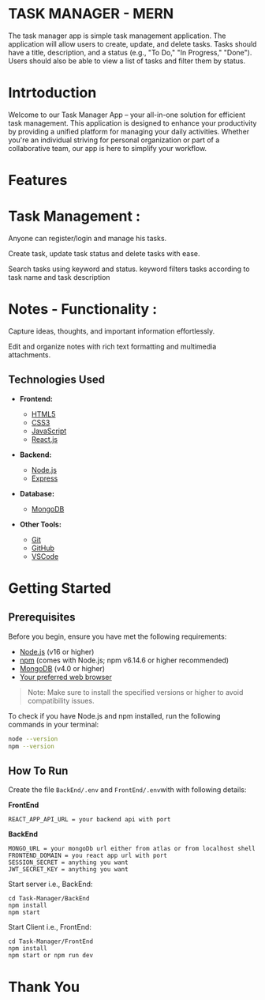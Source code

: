 
# TASK MANAGER - MERN 

 The task manager app is simple task management application. The application will allow users to create, update, and delete tasks. Tasks should have a title, description, and a status (e.g., "To Do," "In Progress," "Done"). Users should also be able to view a list of tasks and filter them by status.

# Intrtoduction

 Welcome to our Task Manager App – your all-in-one solution for efficient task management. This application is designed to enhance your productivity by providing a unified platform for managing your daily activities. Whether you're an individual striving for personal organization or part of a collaborative team, our app is here to simplify your workflow.
# Features
# Task Management :

Anyone can register/login and manage his tasks.

Create task, update task status and  delete tasks with ease.

Search tasks using keyword  and status. keyword filters tasks according to task name and task description

# Notes - Functionality :

Capture ideas, thoughts, and important information effortlessly.

Edit and organize notes with rich text formatting and multimedia attachments.

## Technologies Used

- **Frontend:**
  - [HTML5](https://developer.mozilla.org/en-US/docs/Web/Guide/HTML/HTML5)
  - [CSS3](https://developer.mozilla.org/en-US/docs/Web/CSS)
  - [JavaScript](https://developer.mozilla.org/en-US/docs/Web/JavaScript)
  - [React.js](https://reactjs.org/)

- **Backend:**
  - [Node.js](https://nodejs.org/)
  - [Express](https://expressjs.com/)

- **Database:**
  - [MongoDB](https://www.mongodb.com/)

- **Other Tools:**
  - [Git](https://git-scm.com/)
  - [GitHub](https://github.com/)
  - [VSCode](https://code.visualstudio.com/)
    
# Getting Started
## Prerequisites

Before you begin, ensure you have met the following requirements:

- [Node.js](https://nodejs.org/) (v16 or higher)
- [npm](https://www.npmjs.com/) (comes with Node.js; npm v6.14.6 or higher recommended)
- [MongoDB](https://www.mongodb.com/) (v4.0 or higher)
- [Your preferred web browser](https://www.google.com/chrome/)

> Note: Make sure to install the specified versions or higher to avoid compatibility issues.

To check if you have Node.js and npm installed, run the following commands in your terminal:

```bash
node --version
npm --version
```
## How To Run
Create the file `BackEnd/.env` and `FrontEnd/.env`with with following details:

**FrontEnd**
```
REACT_APP_API_URL = your backend api with port
```
**BackEnd**
```
MONGO_URL = your mongoDb url either from atlas or from localhost shell
FRONTEND_DOMAIN = you react app url with port
SESSION_SECRET = anything you want
JWT_SECRET_KEY = anything you want
```
Start server i.e., BackEnd:
```
cd Task-Manager/BackEnd
npm install
npm start
```
Start Client i.e., FrontEnd:
```
cd Task-Manager/FrontEnd
npm install
npm start or npm run dev
```

# Thank You





